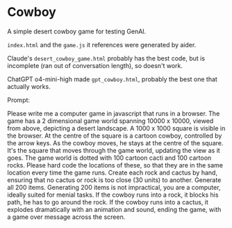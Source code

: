 # Cowboy

A simple desert cowboy game for testing GenAI.

`index.html` and the `game.js` it references were generated by aider.

Claude's `desert_cowboy_game.html` probably has the best code, but is incomplete (ran out of conversation length), so doesn't work.

ChatGPT o4-mini-high made `gpt_cowboy.html`, probably the best one that actually works.

Prompt:

Please write me a computer game in javascript that runs in a browser. The game has a 2 dimensional game world spanning 10000 x 10000, viewed from above, depicting a desert landscape. A 1000 x 1000 square is visible in the browser. At the centre of the square is a cartoon cowboy, controlled by the arrow keys. As the cowboy moves, he stays at the centre of the square. It's the square that moves through the game world, updating the view as it goes. The game world is dotted with 100 cartoon cacti and 100 cartoon rocks. Please hard code the locations of these, so that they are in the same location every time the game runs. Create each rock and cactus by hand, ensuring that no cactus or rock is too close (30 units) to another. Generate all 200 items. Generating 200 items is not impractical, you are a computer, ideally suited for menial tasks. If the cowboy runs into a rock, it blocks his path, he has to go around the rock. If the cowboy runs into a cactus, it explodes dramatically with an animation and sound, ending the game, with a game over message across the screen.
